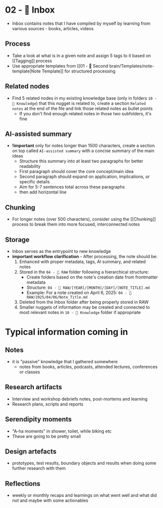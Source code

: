 # 02 - 📩 Inbox
- Inbox contains notes that I have compiled by myself by learning from various sources - books, articles, videos
## Process
- Take a look at what is in a given note and assign 5 tags to it based on [[Tagging]] process
- Use appropriate templates from [[01 - 🤖 Second brain/Templates/note-template|Note Template]] for structured processing
## Related nodes
- Find 5 related nodes in my existing knowledge base (only in folders `10 - 🧠 Knowledge`) that this nugget is related to, create a section `Related notes` at the end of the file and link those related notes as bullet points
	- If you don't find enough related notes in those two subfolders, it's fine
## AI-assisted summary
- **!important** only for notes longer than 1500 characters, create a section on top called `AI-assisted summary` with a concise summary of the main ideas
  - Structure this summary into at least two paragraphs for better readability
  - First paragraph should cover the core concept/main idea
  - Second paragraph should expand on application, implications, or specific details
  - Aim for 5-7 sentences total across these paragraphs
  - then add horizontal line
## Chunking
- For longer notes (over 500 characters), consider using the [[Chunking]] process to break them into more focused, interconnected notes
## Storage
- Inbox serves as the entrypoint to new knowledge
- **important workflow clarification** - After processing, the note should be:
  1. Enhanced with proper metadata, tags, AI summary, and related notes
  2. Stored in the `04 - 💽 RAW` folder following a hierarchical structure:
     - Create folders based on the note's creation date from frontmatter metadata
     - Structure: `04 - 💽 RAW/[YEAR]/[MONTH]/[DAY]/[NOTE_TITLE].md`
     - Example: For a note created on April 6, 2025: `04 - 💽 RAW/2025/04/06/Note_Title.md`
  3. Deleted from the Inbox folder after being properly stored in RAW
  4. Smaller nuggets of information may be created and connected to most relevant notes in `10 - 🧠 Knowledge` folder if appropriate
# Typical information coming in
## Notes
- it is "passive" knowledge that I gathered somewhere
	- notes from books, articles, podcasts, attended lectures, conferences or classes
## Research artifacts
- Interview and workshop debriefs notes, post-mortems and learning
- Research plans, scripts and reports
## Serendipity moments
- "A-ha moments" in shower, toilet, while biking etc
- These are going to be pretty small
## Design artefacts
- prototypes, test results, boundary objects and results when doing some further research with them
## Reflections
- weekly or monthly recaps and learnings on what went well and what did not and maybe with some actionables
